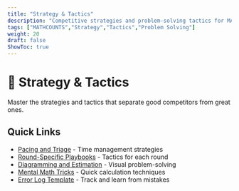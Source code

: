 ```yaml
---
title: "Strategy & Tactics"
description: "Competitive strategies and problem-solving tactics for MATHCOUNTS success."
tags: ["MATHCOUNTS","Strategy","Tactics","Problem Solving"]
weight: 20
draft: false
ShowToc: true
---
```


# 🎯 Strategy & Tactics

Master the strategies and tactics that separate good competitors from great ones.

## Quick Links
- [Pacing and Triage](pacing-and-triage) - Time management strategies
- [Round-Specific Playbooks](sprint-target-team-countdown) - Tactics for each round
- [Diagramming and Estimation](diagramming-and-estimation) - Visual problem-solving
- [Mental Math Tricks](mental-math) - Quick calculation techniques
- [Error Log Template](error-log-template) - Track and learn from mistakes
